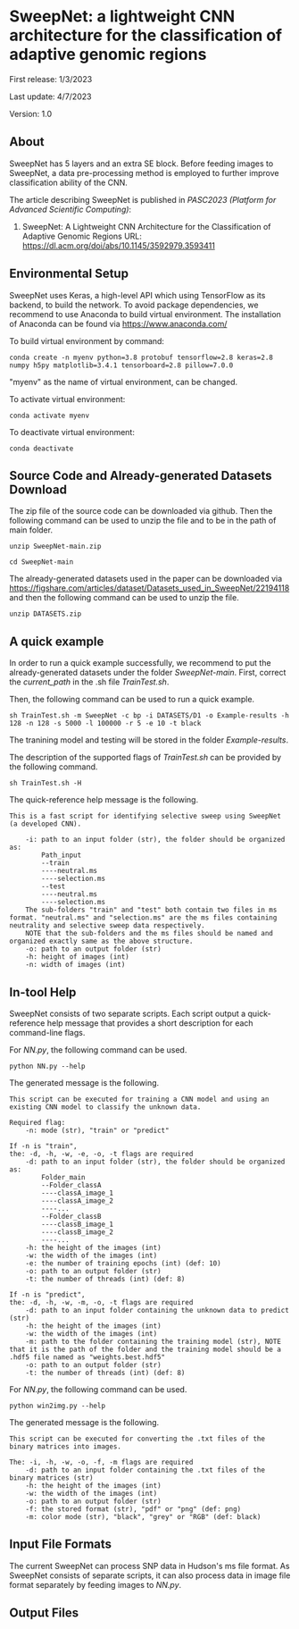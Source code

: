 # SweepNet: a lightweight CNN architecture for the classification of adaptive genomic regions

First release: 1/3/2023

Last update: 4/7/2023

Version: 1.0

## About
SweepNet has 5 layers and an extra SE block. Before feeding images to SweepNet, a data pre-processing method is employed to further improve classification ability of the CNN.

The article describing SweepNet is published in _PASC2023 (Platform for Advanced Scientific Computing)_:

1. SweepNet: A Lightweight CNN Architecture for the Classification of Adaptive Genomic Regions
   URL: https://dl.acm.org/doi/abs/10.1145/3592979.3593411

## Environmental Setup
SweepNet uses Keras, a high-level API which using TensorFlow as its backend, to build the network. To avoid package dependencies, we recommend to use Anaconda to build virtual environment. The installation of Anaconda can be found via https://www.anaconda.com/

To build virtual environment by command:

``conda create -n myenv python=3.8 protobuf tensorflow=2.8 keras=2.8 numpy h5py matplotlib=3.4.1 tensorboard=2.8 pillow=7.0.0``

"myenv" as the name of virtual environment, can be changed.

To activate virtual environment:

``conda activate myenv``

To deactivate virtual environment:

``conda deactivate``

## Source Code and Already-generated Datasets Download
The zip file of the source code can be downloaded via github. Then the following command can be used to unzip the file and to be in the path of main folder.

``unzip SweepNet-main.zip``

``cd SweepNet-main``

The already-generated datasets used in the paper can be downloaded via https://figshare.com/articles/dataset/Datasets_used_in_SweepNet/22194118 and then the following command can be used to unzip the file.

``unzip DATASETS.zip``



## A quick example
In order to run a quick example successfully, we recommend to put the already-generated datasets under the folder _SweepNet-main_. First, correct the _current_path_ in the .sh file _TrainTest.sh_.

Then, the following command can be used to run a quick example.

``sh TrainTest.sh -m SweepNet -c bp -i DATASETS/D1 -o Example-results -h 128 -n 128 -s 5000 -l 100000 -r 5 -e 10 -t black``

The tranining model and testing will be stored in the folder _Example-results_.

The description of the supported flags of _TrainTest.sh_ can be provided by the following command.

``sh TrainTest.sh -H``

The quick-reference help message is the following.
```
This is a fast script for identifying selective sweep using SweepNet (a developed CNN).

	-i: path to an input folder (str), the folder should be organized as:
		Path_input
		--train
		----neutral.ms
		----selection.ms
		--test
		----neutral.ms
		----selection.ms
	The sub-folders "train" and "test" both contain two files in ms format. "neutral.ms" and "selection.ms" are the ms files containing neutrality and selective sweep data respectively.
	NOTE that the sub-folders and the ms files should be named and organized exactly same as the above structure.
	-o: path to an output folder (str)
	-h: height of images (int)
	-n: width of images (int)
``` 


## In-tool Help
SweepNet consists of two separate scripts. Each script output a quick-reference help message that provides a short description for each command-line flags.

For _NN.py_, the following command can be used.

``python NN.py --help``

The generated message is the following.

```
This script can be executed for training a CNN model and using an existing CNN model to classify the unknown data.

Required flag:
	-n: mode (str), "train" or "predict"

If -n is "train",
the: -d, -h, -w, -e, -o, -t flags are required
	-d: path to an input folder (str), the folder should be organized as:
		Folder_main
		--Folder_classA
		----classA_image_1
		----classA_image_2
		----...
		--Folder_classB
		----classB_image_1
		----classB_image_2
		----...
	-h: the height of the images (int)
	-w: the width of the images (int)
	-e: the number of training epochs (int) (def: 10)
	-o: path to an output folder (str)
	-t: the number of threads (int) (def: 8)

If -n is "predict",
the: -d, -h, -w, -m, -o, -t flags are required
	-d: path to an input folder containing the unknown data to predict (str)
	-h: the height of the images (int)
	-w: the width of the images (int)
	-m: path to the folder containing the training model (str), NOTE that it is the path of the folder and the training model should be a .hdf5 file named as "weights.best.hdf5"
	-o: path to an output folder (str)
	-t: the number of threads (int) (def: 8)
```

For _NN.py_, the following command can be used.

``python win2img.py --help``

The generated message is the following.

```
This script can be executed for converting the .txt files of the binary matrices into images.

The: -i, -h, -w, -o, -f, -m flags are required
	-d: path to an input folder containing the .txt files of the binary matrices (str)
	-h: the height of the images (int)
	-w: the width of the images (int)
	-o: path to an output folder (str)
	-f: the stored format (str), "pdf" or "png" (def: png)
	-m: color mode (str), "black", "grey" or "RGB" (def: black)
```


## Input File Formats
The current SweepNet can process SNP data in Hudson's ms file format. As SweepNet consists of separate scripts, it can also process data in image file format separately by feeding images to _NN.py_.




## Output Files

